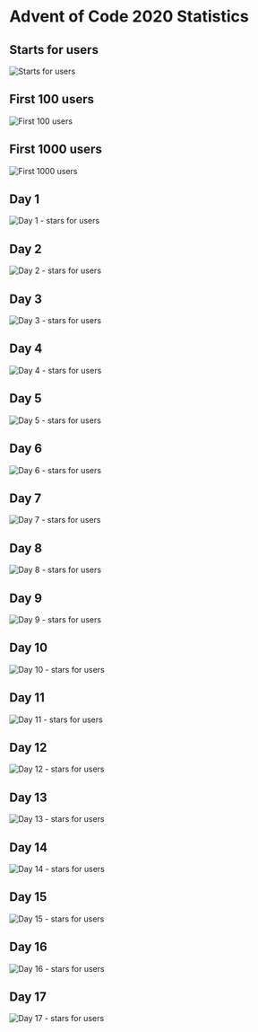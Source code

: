 # Advent of Code 2020 Statistics
## Starts for users
![](/puzzles-users.svg "Starts for users")
## First 100 users
![](/first-100.svg "First 100 users")
## First 1000 users
![](/first-1000.svg "First 1000 users")
## Day 1
![](/puzzle01-users.svg "Day 1 - stars for users")
## Day 2
![](/puzzle02-users.svg "Day 2 - stars for users")
## Day 3
![](/puzzle03-users.svg "Day 3 - stars for users")
## Day 4
![](/puzzle04-users.svg "Day 4 - stars for users")
## Day 5
![](/puzzle05-users.svg "Day 5 - stars for users")
## Day 6
![](/puzzle06-users.svg "Day 6 - stars for users")
## Day 7
![](/puzzle07-users.svg "Day 7 - stars for users")
## Day 8
![](/puzzle08-users.svg "Day 8 - stars for users")
## Day 9
![](/puzzle09-users.svg "Day 9 - stars for users")
## Day 10
![](/puzzle10-users.svg "Day 10 - stars for users")
## Day 11
![](/puzzle11-users.svg "Day 11 - stars for users")
## Day 12
![](/puzzle12-users.svg "Day 12 - stars for users")
## Day 13
![](/puzzle13-users.svg "Day 13 - stars for users")
## Day 14
![](/puzzle14-users.svg "Day 14 - stars for users")
## Day 15
![](/puzzle15-users.svg "Day 15 - stars for users")
## Day 16
![](/puzzle16-users.svg "Day 16 - stars for users")
## Day 17
![](/puzzle17-users.svg "Day 17 - stars for users")
